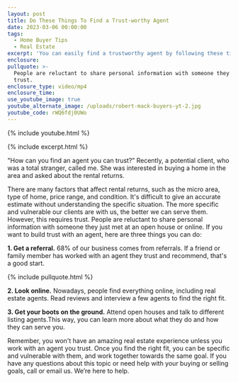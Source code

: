 ```yaml
---
layout: post
title: Do These Things To Find a Trust-worthy Agent
date: 2023-03-06 00:00:00
tags:
  - Home Buyer Tips
  - Real Estate
excerpt: 'You can easily find a trustworthy agent by following these tips. '
enclosure:
pullquote: >-
  People are reluctant to share personal information with someone they don’t
  trust.
enclosure_type: video/mp4
enclosure_time:
use_youtube_image: true
youtube_alternate_image: /uploads/robert-mack-buyers-yt-2.jpg
youtube_code: rWQ6fdj0UWo
---
```

{% include youtube.html %}

{% include excerpt.html %}

"How can you find an agent you can trust?” Recently, a potential client, who was a total stranger, called me. She was interested in buying a home in the area and asked about the rental returns.&nbsp;

There are many factors that affect rental returns, such as the micro area, type of home, price range, and condition. It's difficult to give an accurate estimate without understanding the specific situation. The more specific and vulnerable our clients are with us, the better we can serve them. However, this requires trust. People are reluctant to share personal information with someone they just met at an open house or online. If you want to build trust with an agent, here are three things you can do:

**1\. Get a referral.** 68% of our business comes from referrals. If a friend or family member has worked with an agent they trust and recommend, that's a good start.

{% include pullquote.html %}

**2\. Look online.** Nowadays, people find everything online, including real estate agents. Read reviews and interview a few agents to find the right fit.

**3\. Get your boots on the ground.** Attend open houses and talk to different listing agents.This way, you can learn more about what they do and how they can serve you.

Remember, you won't have an amazing real estate experience unless you work with an agent you trust. Once you find the right fit, you can be specific and vulnerable with them, and work together towards the same goal. If you have any questions about this topic or need help with your buying or selling goals, call or email us. We’re here to help.